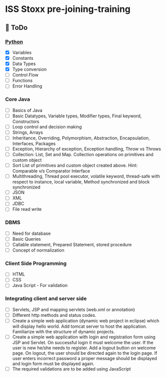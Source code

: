 # ISS Stoxx pre-joining-training

## 📝 **ToDo**

### [Python](https://github.com/Piyush-Tilokani/pre-joining-training/tree/main/python)
- [x] Variables  
- [x] Constants  
- [x] Data Types  
- [x] Type conversion  
- [ ] Control Flow
- [ ] Functions
- [ ] Error Handling

### Core Java
- [ ] Basics of Java  
- [ ] Basic Datatypes, Variable types, Modifier types, Final keyword, Constructors
- [ ] Loop control and decision making 
- [ ] Strings, Arrays  
- [ ] Inheritance, Overriding, Polymorphism, Abstraction, Encapsulation, Interfaces, Packages  
- [ ] Exception, Hierarchy of exception, Exception handling, Throw vs Throws
- [ ] Collection: List, Set and Map. Collection operations on primitives and custom object
- [ ] Sort List of primitives and custom object created above. Hint: Comparable v/s Comparator Interface
- [ ] Multithreading, Thread pool executor, volatile keyword, thread-safe with respect to instance, local variable, Method synchronized and block synchronized
- [ ] JSON 
- [ ] XML
- [ ] JDBC
- [ ] File read write

### DBMS
- [ ] Need for database
- [ ] Basic Queries
- [ ] Callable statement, Prepared Statement, stored procedure 
- [ ] Concept of normalization

### Client Side Programming
- [ ] HTML  
- [ ] CSS  
- [ ] Java Script - For validation

### Integrating client and server side
- [ ] Servlets, JSP and mapping servlets (web.xml or annotation)  
- [ ] Different http methods and status codes.  
- [ ] Create a simple web application (dynamic web project in eclipse) which will display hello world. Add tomcat server to host the application. Familiarize with the structure of dynamic projects.
- [ ] Create a simple web application with login and registration form using JSP and Servlet. On successful login it must welcome the user. If the user is new he/she needs to register. Add a logout button on welcome page. On logout, the user should be directed again to the login page. If user enters incorrect password a proper message should be displayed and login form must be displayed again.
- [ ] The required validations are to be added using JavaScript
